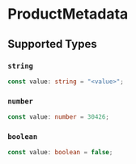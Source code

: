 # ProductMetadata


## Supported Types

### `string`

```typescript
const value: string = "<value>";
```

### `number`

```typescript
const value: number = 30426;
```

### `boolean`

```typescript
const value: boolean = false;
```

